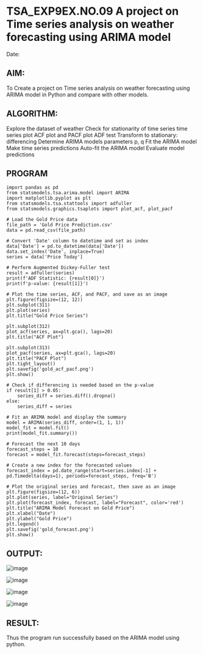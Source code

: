 # TSA_EXP9EX.NO.09 A project on Time series analysis on weather forecasting using ARIMA model
Date:
## AIM:
To Create a project on Time series analysis on weather forecasting using ARIMA model in  Python and compare with other models.

## ALGORITHM:
Explore the dataset of weather
Check for stationarity of time series time series plot ACF plot and PACF plot ADF test Transform to stationary: differencing
Determine ARIMA models parameters p, q
Fit the ARIMA model
Make time series predictions
Auto-fit the ARIMA model
Evaluate model predictions
## PROGRAM
```
import pandas as pd
from statsmodels.tsa.arima.model import ARIMA
import matplotlib.pyplot as plt
from statsmodels.tsa.stattools import adfuller
from statsmodels.graphics.tsaplots import plot_acf, plot_pacf

# Load the Gold Price data
file_path = 'Gold Price Prediction.csv'
data = pd.read_csv(file_path)

# Convert 'Date' column to datetime and set as index
data['Date'] = pd.to_datetime(data['Date'])
data.set_index('Date', inplace=True)
series = data['Price Today']

# Perform Augmented Dickey-Fuller test
result = adfuller(series)
print(f'ADF Statistic: {result[0]}')
print(f'p-value: {result[1]}')

# Plot the time series, ACF, and PACF, and save as an image
plt.figure(figsize=(12, 12))
plt.subplot(311)
plt.plot(series)
plt.title("Gold Price Series")

plt.subplot(312)
plot_acf(series, ax=plt.gca(), lags=20)
plt.title("ACF Plot")

plt.subplot(313)
plot_pacf(series, ax=plt.gca(), lags=20)
plt.title("PACF Plot")
plt.tight_layout()
plt.savefig('gold_acf_pacf.png')
plt.show()

# Check if differencing is needed based on the p-value
if result[1] > 0.05:
    series_diff = series.diff().dropna()
else:
    series_diff = series

# Fit an ARIMA model and display the summary
model = ARIMA(series_diff, order=(1, 1, 1))
model_fit = model.fit()
print(model_fit.summary())

# Forecast the next 10 days
forecast_steps = 10
forecast = model_fit.forecast(steps=forecast_steps)

# Create a new index for the forecasted values
forecast_index = pd.date_range(start=series.index[-1] + pd.Timedelta(days=1), periods=forecast_steps, freq='B')

# Plot the original series and forecast, then save as an image
plt.figure(figsize=(12, 6))
plt.plot(series, label="Original Series")
plt.plot(forecast_index, forecast, label="Forecast", color='red')
plt.title("ARIMA Model Forecast on Gold Price")
plt.xlabel("Date")
plt.ylabel("Gold Price")
plt.legend()
plt.savefig('gold_forecast.png')
plt.show()
```
## OUTPUT:

![image](https://github.com/user-attachments/assets/c25379cc-29bb-473b-89c0-7f693eb1963e)

![image](https://github.com/user-attachments/assets/f3c8f971-1035-43c7-8875-618b785486f9)


![image](https://github.com/user-attachments/assets/a3d6d3f3-6095-4d8e-aa64-786cd37d2fd9)

![image](https://github.com/user-attachments/assets/d953f1f6-d413-4c28-95b7-995a1d59e25a)



## RESULT:
Thus the program run successfully based on the ARIMA model using python.
